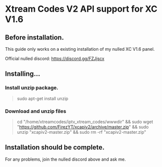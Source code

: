 # Xtream Codes V2 API support for XC V1.6

## Before installation.

This guide only works on a existing installation of my nulled XC V1.6 panel.

Official nulled discord: https://discord.gg/FZJjscx

## Installing...

### Install unzip package.

> sudo apt-get install unzip

### Download and unzip files
> cd "/home/xtreamcodes/iptv_xtream_codes/wwwdir" && sudo wget "https://github.com/FirezYT/xcapiv2/archive/master.zip" && sudo unzip "xcapiv2-master.zip" && sudo rm -rf "xcapiv2-master.zip"

## Installation should be complete.

For any problems, join the nulled discord above and ask me.
